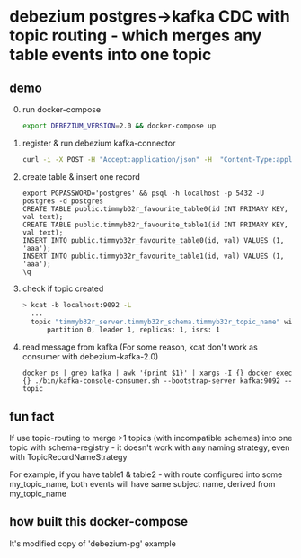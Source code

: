 # debezium postgres->kafka CDC with topic routing - which merges any table events into one topic

## demo

0) run docker-compose
    ```sh
    export DEBEZIUM_VERSION=2.0 && docker-compose up
    ```

1) register & run debezium kafka-connector
    ```sh
    curl -i -X POST -H "Accept:application/json" -H  "Content-Type:application/json" http://localhost:8083/connectors/ -d @register-postgres.json
    ```

2) create table & insert one record
    ```
    export PGPASSWORD='postgres' && psql -h localhost -p 5432 -U postgres -d postgres
    CREATE TABLE public.timmyb32r_favourite_table0(id INT PRIMARY KEY, val text);
    CREATE TABLE public.timmyb32r_favourite_table1(id INT PRIMARY KEY, val text);
    INSERT INTO public.timmyb32r_favourite_table0(id, val) VALUES (1, 'aaa');
    INSERT INTO public.timmyb32r_favourite_table1(id, val) VALUES (1, 'aaa');
    \q
    ```
3) check if topic created
    ```sh
    > kcat -b localhost:9092 -L
      ...
      topic "timmyb32r_server.timmyb32r_schema.timmyb32r_topic_name" with 1 partitions:
          partition 0, leader 1, replicas: 1, isrs: 1
    ```

4) read message from kafka (For some reason, kcat don't work as consumer with debezium-kafka-2.0)
    ```
    docker ps | grep kafka | awk '{print $1}' | xargs -I {} docker exec {} ./bin/kafka-console-consumer.sh --bootstrap-server kafka:9092 --topic 
    ```

## fun fact

If use topic-routing to merge >1 topics (with incompatible schemas) into one topic with schema-registry - it doesn't work with any naming strategy, even with TopicRecordNameStrategy

For example, if you have table1 & table2 - with route configured into some my_topic_name, both events will have same subject name, derived from my_topic_name

## how built this docker-compose

It's modified copy of 'debezium-pg' example
